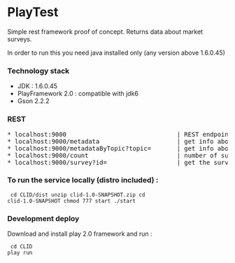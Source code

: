 # PlayTest

Simple rest framework proof of concept.
Returns data about market surveys.

In order to run this you need java installed only (any version above 1.6.0.45)

### Technology stack
* JDK : 1.6.0.45
* PlayFramework 2.0 : compatible with jdk6
* Gson 2.2.2

### REST
<pre>
* localhost:9000                              | REST endpoints
* localhost:9000/metadata                     | get info about the available surveys
* localhost:9000/metadataByTopic?topic=       | get info about surveys of a specific topic
* localhost:9000/count                        | number of surveys available for each topic
* localhost:9000/survey?id=                   | get the survey, survey ID can be extracted from metadata or metadataByTopic requests
</pre>

### To run the service locally (distro included) :
<code><pre>
cd CLID/dist
unzip clid-1.0-SNAPSHOT.zip 
cd clid-1.0-SNAPSHOT
chmod 777 start
./start
</code></pre>

### Development deploy
Download and install play 2.0 framework and run : 
<code><pre>
cd CLID
play run
</code></pre>






